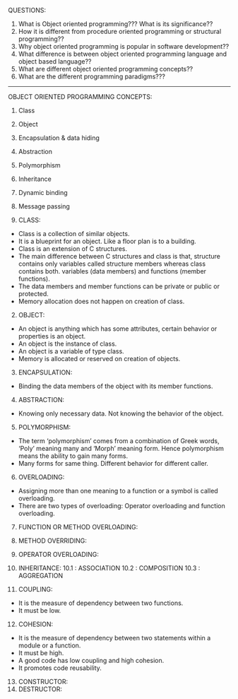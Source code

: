 QUESTIONS:

1. What is Object oriented programming??? What is its significance??
2. How it is different from procedure oriented programming or structural programming??
3. Why object oriented programming is popular in software development??
4. What difference is between object oriented programming language and object based language??
5. What are different object oriented programming concepts??
6. What are the different programming paradigms???

---

OBJECT ORIENTED PROGRAMMING CONCEPTS:

1. Class
2. Object
3. Encapsulation & data hiding
4. Abstraction
5. Polymorphism
6. Inheritance
7. Dynamic binding
8. Message passing

9. CLASS:

- Class is a collection of similar objects.
- It is a blueprint for an object. Like a floor plan is to a building.
- Class is an extension of C structures.
- The main difference between C structures and class is that, structure contains only variables called structure members whereas class contains both.
  variables (data members) and functions (member functions).
- The data members and member functions can be private or public or protected.
- Memory allocation does not happen on creation of class.

2. OBJECT:

- An object is anything which has some attributes, certain behavior or properties is an object.
- An object is the instance of class.
- An object is a variable of type class.
- Memory is allocated or reserved on creation of objects.

3. ENCAPSULATION:

- Binding the data members of the object with its member functions.

4. ABSTRACTION:

- Knowing only necessary data. Not knowing the behavior of the object.

5. POLYMORPHISM:

- The term ‘polymorphism’ comes from a combination of Greek words, ‘Poly’ meaning many and ‘Morph’ meaning form. Hence polymorphism means the ability to gain
  many forms.
- Many forms for same thing. Different behavior for different caller.

6. OVERLOADING:

- Assigning more than one meaning to a function or a symbol is called overloading.
- There are two types of overloading: Operator overloading and function overloading.

7. FUNCTION OR METHOD OVERLOADING:
8. METHOD OVERRIDING:
9. OPERATOR OVERLOADING:

10. INHERITANCE:
    10.1 : ASSOCIATION
    10.2 : COMPOSITION
    10.3 : AGGREGATION

11. COUPLING:

- It is the measure of dependency between two functions.
- It must be low.

12. COHESION:

- It is the measure of dependency between two statements within a module or a function.
- It must be high.
- A good code has low coupling and high cohesion.
- It promotes code reusability.

13. CONSTRUCTOR:
14. DESTRUCTOR:

